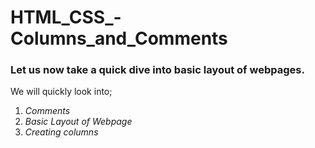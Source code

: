 # HTML_CSS_-Columns_and_Comments

### Let us now take a quick dive into basic layout of webpages.

We will quickly look into;
1. *Comments*
2. *Basic Layout of Webpage*
3. *Creating columns*

